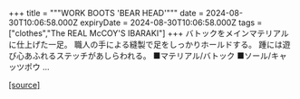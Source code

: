 +++
title = """WORK BOOTS 'BEAR HEAD'"""
date = 2024-08-30T10:06:58.000Z
expiryDate = 2024-08-30T10:06:58.000Z
tags = ["clothes","The REAL McCOY'S IBARAKI"]
+++
バトックをメインマテリアルに仕上げた一足。 職人の手による縫製で足をしっかりホールドする。 踵には遊び心あふれるステッチがあしらわれる。 ■マテリアル/バトック ■ソール/キャッツポウ ...

[[source]](https://the-realmccoys.ocnk.net/product/462)
